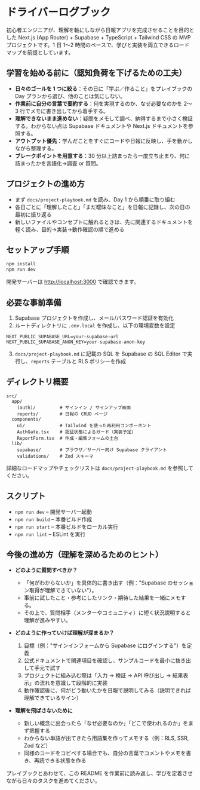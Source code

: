 # ドライバーログブック

初心者エンジニアが、理解を軸にしながら日報アプリを完成させることを目的とした Next.js (App Router) + Supabase + TypeScript + Tailwind CSS の MVP プロジェクトです。1 日 1〜2 時間のペースで、学びと実装を両立できるロードマップを前提としています。

## 学習を始める前に（認知負荷を下げるための工夫）
- **日々のゴールを 1 つに絞る**：その日に「学ぶ／作ること」をプレイブックの Day プランから選び、他のことは気にしない。
- **作業前に自分の言葉で要約する**：何を実現するのか、なぜ必要なのかを 2〜3 行でメモに書き出してから着手する。
- **理解できないまま進めない**：疑問をメモして調べ、納得するまで小さく検証する。わからない点は Supabase ドキュメントや Next.js ドキュメントを参照する。
- **アウトプット優先**：学んだことをすぐにコードや日報に反映し、手を動かしながら整理する。
- **ブレークポイントを用意する**：30 分以上詰まったら一度立ち止まり、何に詰まったかを言語化→調査 or 質問。

## プロジェクトの進め方
- まず `docs/project-playbook.md` を読み、Day 1 から順番に取り組む
- 各日ごとに「理解したこと」「まだ曖昧なこと」を日報に記録し、次の日の最初に振り返る
- 新しいファイルやコンセプトに触れるときは、先に関連するドキュメントを軽く読み、目的→実装→動作確認の順で進める

## セットアップ手順

```bash
npm install
npm run dev
```

開発サーバーは [http://localhost:3000](http://localhost:3000) で確認できます。

## 必要な事前準備

1. Supabase プロジェクトを作成し、メール/パスワード認証を有効化
2. ルートディレクトリに `.env.local` を作成し、以下の環境変数を設定

```
NEXT_PUBLIC_SUPABASE_URL=your-supabase-url
NEXT_PUBLIC_SUPABASE_ANON_KEY=your-supabase-anon-key
```

3. `docs/project-playbook.md` に記載の SQL を Supabase の SQL Editor で実行し、`reports` テーブルと RLS ポリシーを作成

## ディレクトリ概要

```
src/
  app/
    (auth)/         # サインイン / サインアップ画面
    reports/        # 日報の CRUD ページ
  components/
    ui/             # Tailwind を使った再利用コンポーネント
    AuthGate.tsx    # 認証状態によるガード（実装予定）
    ReportForm.tsx  # 作成・編集フォームの土台
  lib/
    supabase/       # ブラウザ／サーバー向け Supabase クライアント
    validations/    # Zod スキーマ
```

詳細なロードマップやチェックリストは `docs/project-playbook.md` を参照してください。

## スクリプト

- `npm run dev` – 開発サーバー起動
- `npm run build` – 本番ビルド作成
- `npm run start` – 本番ビルドをローカル実行
- `npm run lint` – ESLint を実行

## 今後の進め方（理解を深めるためのヒント）
- **どのように質問すべきか？**
  - 「何がわからないか」を具体的に書き出す（例："Supabase のセッション取得が理解できていない"）。
  - 事前に試したこと・参考にしたリンク・期待した結果を一緒にメモする。
  - その上で、質問相手（メンターやコミュニティ）に短く状況説明すると理解が進みやすい。

- **どのように作っていけば理解が深まるか？**
  1. 目標（例："サインインフォームから Supabase にログインする"）を定義
  2. 公式ドキュメントで関連項目を確認し、サンプルコードを最小に抜き出して手元で試す
  3. プロジェクトに組み込む際は「入力 → 検証 → API 呼び出し → 結果表示」の流れを意識して段階的に実装
  4. 動作確認後に、何がどう動いたかを日報で説明してみる（説明できれば理解できているサイン）

- **理解を飛ばさないために**
  - 新しい概念に出会ったら「なぜ必要なのか」「どこで使われるのか」をまず把握する
  - わからない単語が出てきたら用語集を作ってメモする（例：RLS, SSR, Zod など）
  - 同様のコードをコピペする場合でも、自分の言葉でコメントやメモを書き、再読できる状態を作る

プレイブックとあわせて、この README を作業前に読み返し、学びを定着させながら日々のタスクを進めてください。
